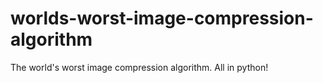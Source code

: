 # worlds-worst-image-compression-algorithm
The world's worst image compression algorithm. All in python!
